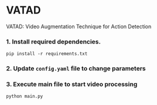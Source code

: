# VATAD
VATAD: Video Augmentation Technique for Action Detection


### 1. Install required dependencies.
`pip install -r requirements.txt`

### 2. Update `config.yaml` file to change parameters

### 3. Execute main file to start video processing
`python main.py`
